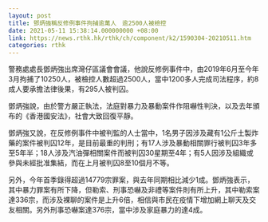 ```yaml
---
layout: post
title: 鄧炳強稱反修例事件拘捕逾萬人　逾2500人被檢控
date: 2021-05-11 15:38:14.000000000 +08:00
link: https://news.rthk.hk/rthk/ch/component/k2/1590304-20210511.htm
categories: rthk
---
```


警務處處長鄧炳強出席灣仔區議會會議，他說反修例事件中，由2019年6月至今年3月拘捕了10250人，被檢控人數超過2500人，當中1200多人完成司法程序，約8成人要承擔法律後果，有295人被判囚。

鄧炳強說，由於警方嚴正執法，法庭對暴力及暴動案件作阻嚇性判決，以及去年頒布的《香港國安法》，社會大致回復平靜。

鄧炳強又說，在反修例事件中被判監的人士當中，1名男子因涉及藏有1公斤土製炸藥的案件被判囚12年，是目前最重的判刑；有17人涉及暴動相關罪行被判囚3年多至5年半；18人涉及汽油彈相關案件而被判囚30星期至4年；有5人因涉及組織或參與未經批准集結，而在上月被判囚8至10個月不等。

另外，今年首季錄得超過14779宗罪案，與去年同期相比減少1成。鄧炳強表示，其中暴力罪案有所下降，但勒索、刑事恐嚇及非禮等案件則有所上升，其中勒索案達336宗，而涉及裸聊的案件是上升6倍，相信與市民在疫情下增加網上聊天及交友相關。另外刑事恐嚇案達376宗，當中涉及家庭暴力的達4成。
